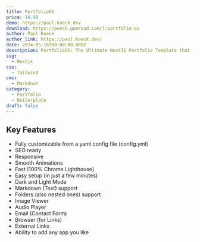 ```yaml
---
title: PortfolioOS
price: 14.99
demo: https://paul.koeck.dev
download: https://poeck.gumroad.com/l/portfolio-os
author: Paul Koeck
author_link: https://paul.koeck.dev/
date: 2024-05-16T00:00:00.000Z
description: PortfolioOS: The Ultimate NextJS Portfolio Template that feels like an Operating System
ssg:
  - Nextjs
css:
  - Tailwind
cms:
  - Markdown
category:
  - Portfolio
  - Boilerplate
draft: false
---
```


## Key Features

- Fully customizable from a yaml config file (config.yml)
- SEO ready
- Responsive
- Smooth Animations
- Fast (100% Chrome Lighthouse)
- Easy setup (in just a few minutes)
- Dark and Light Mode
- Markdown (Text) support
- Folders (also nested ones) support
- Image Viewer
- Audio Player
- Email (Contact Form)
- Browser (for Links)
- External Links
- Ability to add any app you like